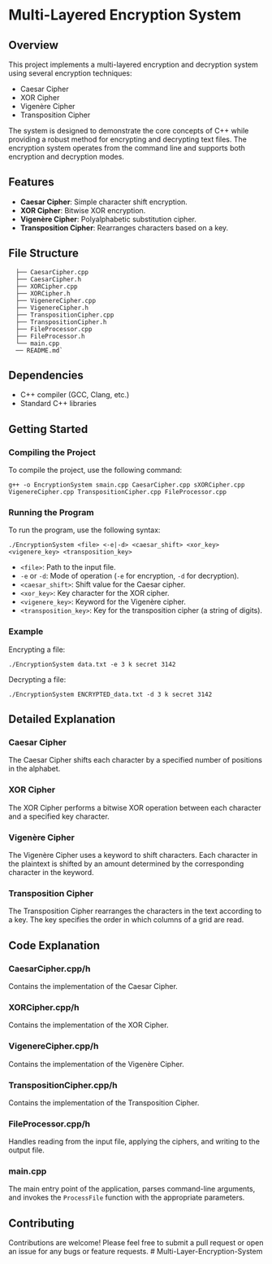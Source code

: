 
# Multi-Layered Encryption System

## Overview

This project implements a multi-layered encryption and decryption system using several encryption techniques:

-   Caesar Cipher
-   XOR Cipher
-   Vigenère Cipher
-   Transposition Cipher

The system is designed to demonstrate the core concepts of C++ while providing a robust method for encrypting and decrypting text files. The encryption system operates from the command line and supports both encryption and decryption modes.

## Features

-   **Caesar Cipher**: Simple character shift encryption.
-   **XOR Cipher**: Bitwise XOR encryption.
-   **Vigenère Cipher**: Polyalphabetic substitution cipher.
-   **Transposition Cipher**: Rearranges characters based on a key.

## File Structure
```.
  ├── CaesarCipher.cpp
  ├── CaesarCipher.h
  ├── XORCipher.cpp
  ├── XORCipher.h
  ├── VigenereCipher.cpp
  ├── VigenereCipher.h
  ├── TranspositionCipher.cpp
  ├── TranspositionCipher.h
  ├── FileProcessor.cpp
  ├── FileProcessor.h
  └── main.cpp
  ── README.md` 
```
## Dependencies

-   C++ compiler (GCC, Clang, etc.)
-   Standard C++ libraries

## Getting Started

### Compiling the Project

To compile the project, use the following command:

```
g++ -o EncryptionSystem smain.cpp CaesarCipher.cpp sXORCipher.cpp VigenereCipher.cpp TranspositionCipher.cpp FileProcessor.cpp
```

### Running the Program

To run the program, use the following syntax:

```
./EncryptionSystem <file> <-e|-d> <caesar_shift> <xor_key> <vigenere_key> <transposition_key>
```

-   `<file>`: Path to the input file.
-   `-e` or `-d`: Mode of operation (`-e` for encryption, `-d` for decryption).
-   `<caesar_shift>`: Shift value for the Caesar cipher.
-   `<xor_key>`: Key character for the XOR cipher.
-   `<vigenere_key>`: Keyword for the Vigenère cipher.
-   `<transposition_key>`: Key for the transposition cipher (a string of digits).

### Example

Encrypting a file:
```
./EncryptionSystem data.txt -e 3 k secret 3142
```
Decrypting a file:

```
./EncryptionSystem ENCRYPTED_data.txt -d 3 k secret 3142
```

## Detailed Explanation

### Caesar Cipher

The Caesar Cipher shifts each character by a specified number of positions in the alphabet.

### XOR Cipher

The XOR Cipher performs a bitwise XOR operation between each character and a specified key character.

### Vigenère Cipher

The Vigenère Cipher uses a keyword to shift characters. Each character in the plaintext is shifted by an amount determined by the corresponding character in the keyword.

### Transposition Cipher

The Transposition Cipher rearranges the characters in the text according to a key. The key specifies the order in which columns of a grid are read.

## Code Explanation

### CaesarCipher.cpp/h

Contains the implementation of the Caesar Cipher.

### XORCipher.cpp/h

Contains the implementation of the XOR Cipher.

### VigenereCipher.cpp/h

Contains the implementation of the Vigenère Cipher.

### TranspositionCipher.cpp/h

Contains the implementation of the Transposition Cipher.

### FileProcessor.cpp/h

Handles reading from the input file, applying the ciphers, and writing to the output file.

### main.cpp

The main entry point of the application, parses command-line arguments, and invokes the `ProcessFile` function with the appropriate parameters.

## Contributing

Contributions are welcome! Please feel free to submit a pull request or open an issue for any bugs or feature requests.
#   M u l t i - L a y e r - E n c r y p t i o n - S y s t e m  
 